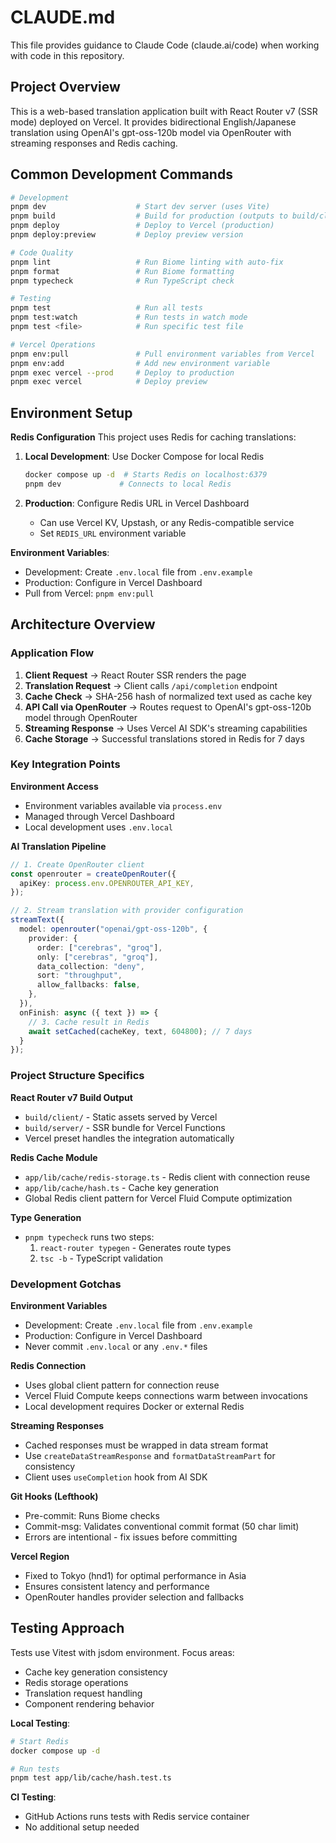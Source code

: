 # CLAUDE.md

This file provides guidance to Claude Code (claude.ai/code) when working with code in this repository.

## Project Overview

This is a web-based translation application built with React Router v7 (SSR mode) deployed on Vercel. It provides bidirectional English/Japanese translation using OpenAI's gpt-oss-120b model via OpenRouter with streaming responses and Redis caching.

## Common Development Commands

```bash
# Development
pnpm dev                    # Start dev server (uses Vite)
pnpm build                  # Build for production (outputs to build/client and build/server)
pnpm deploy                 # Deploy to Vercel (production)
pnpm deploy:preview         # Deploy preview version

# Code Quality
pnpm lint                   # Run Biome linting with auto-fix
pnpm format                 # Run Biome formatting
pnpm typecheck              # Run TypeScript check

# Testing
pnpm test                   # Run all tests
pnpm test:watch             # Run tests in watch mode
pnpm test <file>            # Run specific test file

# Vercel Operations
pnpm env:pull               # Pull environment variables from Vercel
pnpm env:add                # Add new environment variable
pnpm exec vercel --prod     # Deploy to production
pnpm exec vercel            # Deploy preview
```

## Environment Setup

**Redis Configuration**
This project uses Redis for caching translations:

1. **Local Development**: Use Docker Compose for local Redis
   ```bash
   docker compose up -d  # Starts Redis on localhost:6379
   pnpm dev             # Connects to local Redis
   ```

2. **Production**: Configure Redis URL in Vercel Dashboard
   - Can use Vercel KV, Upstash, or any Redis-compatible service
   - Set `REDIS_URL` environment variable

**Environment Variables**:
- Development: Create `.env.local` file from `.env.example`
- Production: Configure in Vercel Dashboard
- Pull from Vercel: `pnpm env:pull`

## Architecture Overview

### Application Flow
1. **Client Request** → React Router SSR renders the page
2. **Translation Request** → Client calls `/api/completion` endpoint
3. **Cache Check** → SHA-256 hash of normalized text used as cache key
4. **API Call via OpenRouter** → Routes request to OpenAI's gpt-oss-120b model through OpenRouter
5. **Streaming Response** → Uses Vercel AI SDK's streaming capabilities
6. **Cache Storage** → Successful translations stored in Redis for 7 days

### Key Integration Points

**Environment Access**
- Environment variables available via `process.env`
- Managed through Vercel Dashboard
- Local development uses `.env.local`

**AI Translation Pipeline**
```typescript
// 1. Create OpenRouter client
const openrouter = createOpenRouter({
  apiKey: process.env.OPENROUTER_API_KEY,
});

// 2. Stream translation with provider configuration
streamText({
  model: openrouter("openai/gpt-oss-120b", {
    provider: {
      order: ["cerebras", "groq"],
      only: ["cerebras", "groq"],
      data_collection: "deny",
      sort: "throughput",
      allow_fallbacks: false,
    },
  }),
  onFinish: async ({ text }) => {
    // 3. Cache result in Redis
    await setCached(cacheKey, text, 604800); // 7 days
  }
});
```

### Project Structure Specifics

**React Router v7 Build Output**
- `build/client/` - Static assets served by Vercel
- `build/server/` - SSR bundle for Vercel Functions
- Vercel preset handles the integration automatically

**Redis Cache Module**
- `app/lib/cache/redis-storage.ts` - Redis client with connection reuse
- `app/lib/cache/hash.ts` - Cache key generation
- Global Redis client pattern for Vercel Fluid Compute optimization

**Type Generation**
- `pnpm typecheck` runs two steps:
  1. `react-router typegen` - Generates route types
  2. `tsc -b` - TypeScript validation

### Development Gotchas

**Environment Variables**
- Development: Create `.env.local` file from `.env.example`
- Production: Configure in Vercel Dashboard
- Never commit `.env.local` or any `.env.*` files

**Redis Connection**
- Uses global client pattern for connection reuse
- Vercel Fluid Compute keeps connections warm between invocations
- Local development requires Docker or external Redis

**Streaming Responses**
- Cached responses must be wrapped in data stream format
- Use `createDataStreamResponse` and `formatDataStreamPart` for consistency
- Client uses `useCompletion` hook from AI SDK

**Git Hooks (Lefthook)**
- Pre-commit: Runs Biome checks
- Commit-msg: Validates conventional commit format (50 char limit)
- Errors are intentional - fix issues before committing

**Vercel Region**
- Fixed to Tokyo (hnd1) for optimal performance in Asia
- Ensures consistent latency and performance
- OpenRouter handles provider selection and fallbacks

## Testing Approach

Tests use Vitest with jsdom environment. Focus areas:
- Cache key generation consistency
- Redis storage operations
- Translation request handling
- Component rendering behavior

**Local Testing**:
```bash
# Start Redis
docker compose up -d

# Run tests
pnpm test app/lib/cache/hash.test.ts
```

**CI Testing**:
- GitHub Actions runs tests with Redis service container
- No additional setup needed